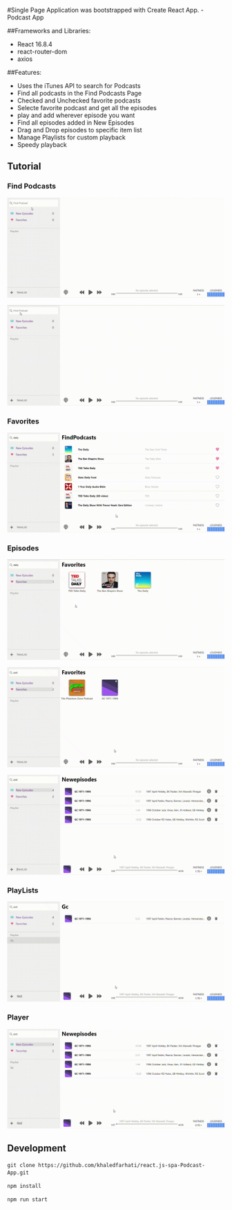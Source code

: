 #Single Page Application was bootstrapped with Create React App. - Podcast App

##Frameworks and Libraries:

- React 16.8.4
- react-router-dom
- axios

##Features:

- Uses the iTunes API to search for Podcasts
- Find all podcasts in the Find Podcasts Page
- Checked and Unchecked favorite podcasts
- Selecte favorite podcast and get all the episodes
- play and add wherever episode you want
- Find all episodes added in New Episodes
- Drag and Drop episodes to specific item list
- Manage Playlists for custom playback
- Speedy playback

## Tutorial

### Find Podcasts

![gif_1](img/findPodcasts.gif)

![gif_2](img/findPodcasts2.gif)

### Favorites

![gif_3](img/favorites.gif)

### Episodes

![gif_4](img/episodesLoad.gif)

![gif_5](img/episodes.gif)

![gif_6](img/dragAndDrop.gif)

### PlayLists

![gif_7](img/playlists1.gif)

### Player

![gif_8](img/player.gif)

## Development

`git clone https://github.com/khaledfarhati/react.js-spa-Podcast-App.git`

`npm install`

`npm run start`
